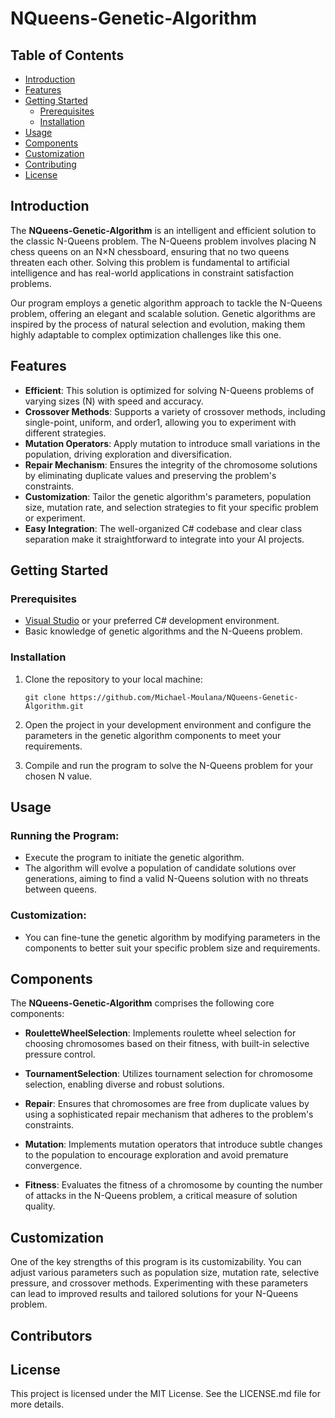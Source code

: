 # NQueens-Genetic-Algorithm

## Table of Contents

- [Introduction](#introduction)
- [Features](#features)
- [Getting Started](#getting-started)
  - [Prerequisites](#prerequisites)
  - [Installation](#installation)
- [Usage](#usage)
- [Components](#components)
- [Customization](#customization)
- [Contributing](#contributing)
- [License](#license)

## Introduction

The **NQueens-Genetic-Algorithm** is an intelligent and efficient solution to the classic N-Queens problem. The N-Queens problem involves placing N chess queens on an N×N chessboard, ensuring that no two queens threaten each other. Solving this problem is fundamental to artificial intelligence and has real-world applications in constraint satisfaction problems.

Our program employs a genetic algorithm approach to tackle the N-Queens problem, offering an elegant and scalable solution. Genetic algorithms are inspired by the process of natural selection and evolution, making them highly adaptable to complex optimization challenges like this one.

## Features

- **Efficient**: This solution is optimized for solving N-Queens problems of varying sizes (N) with speed and accuracy.
- **Crossover Methods**: Supports a variety of crossover methods, including single-point, uniform, and order1, allowing you to experiment with different strategies.
- **Mutation Operators**: Apply mutation to introduce small variations in the population, driving exploration and diversification.
- **Repair Mechanism**: Ensures the integrity of the chromosome solutions by eliminating duplicate values and preserving the problem's constraints.
- **Customization**: Tailor the genetic algorithm's parameters, population size, mutation rate, and selection strategies to fit your specific problem or experiment.
- **Easy Integration**: The well-organized C# codebase and clear class separation make it straightforward to integrate into your AI projects.

## Getting Started

### Prerequisites

- [Visual Studio](https://visualstudio.microsoft.com/) or your preferred C# development environment.
- Basic knowledge of genetic algorithms and the N-Queens problem.

### Installation

1. Clone the repository to your local machine:

   ```shell
   git clone https://github.com/Michael-Moulana/NQueens-Genetic-Algorithm.git

2. Open the project in your development environment and configure the parameters in the genetic algorithm components to meet your requirements.

3. Compile and run the program to solve the N-Queens problem for your chosen N value.

## Usage
### Running the Program:

- Execute the program to initiate the genetic algorithm.
- The algorithm will evolve a population of candidate solutions over generations, aiming to find a valid N-Queens solution with no threats between queens.
  
### Customization:

- You can fine-tune the genetic algorithm by modifying parameters in the components to better suit your specific problem size and requirements.

## Components
The **NQueens-Genetic-Algorithm** comprises the following core components:

- **RouletteWheelSelection**: Implements roulette wheel selection for choosing chromosomes based on their fitness, with built-in selective pressure control.

- **TournamentSelection**: Utilizes tournament selection for chromosome selection, enabling diverse and robust solutions.

- **Repair**: Ensures that chromosomes are free from duplicate values by using a sophisticated repair mechanism that adheres to the problem's constraints.

- **Mutation**: Implements mutation operators that introduce subtle changes to the population to encourage exploration and avoid premature convergence.

- **Fitness**: Evaluates the fitness of a chromosome by counting the number of attacks in the N-Queens problem, a critical measure of solution quality.

## Customization
One of the key strengths of this program is its customizability. You can adjust various parameters such as population size, mutation rate, selective pressure, and crossover methods. Experimenting with these parameters can lead to improved results and tailored solutions for your N-Queens problem.

## Contributors


## License
This project is licensed under the MIT License. See the LICENSE.md file for more details.
